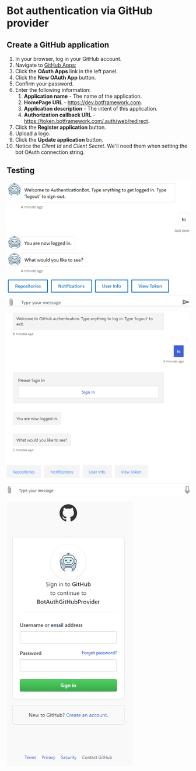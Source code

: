 # Bot authentication via GitHub provider


## Create a GitHub application

1. In your browser, log in your GitHub account.
1. Navigate to [GitHub Apps](https://github.com/settings/apps);
1. Click the **OAuth Apps** link in the left panel.
1. Click the **New OAuth App** button.
1. Confirm your password.
1. Enter the following information:
    1. **Application name** - The name of the application.
    1. **HomePage URL** - https://dev.botframework.com.
    1. **Application description** - The intent of this application.
    1. **Authorization callback URL** - https://token.botframework.com/.auth/web/redirect.
1. Click the **Register application** button.
1. Upload a logo.
1. Click the **Update application** button.
1. Notice the *Client Id* and *Client Secret*. We'll need them when setting the bot OAuth connection string.

## Testing

![WebChat testing](../Media/Authentication/bot-auth-github-webchat-test.PNG)

![Emulator testing](../Media/Authentication/bot-auth-github-emulator-test.PNG)


![Githug sign in](../Media/Authentication/bot-auth-github-sign-in.PNG)